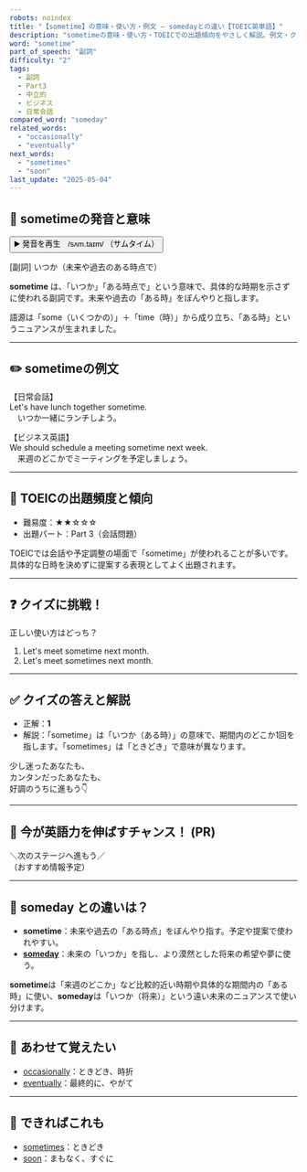 ```yaml
---
robots: noindex
title: "【sometime】の意味・使い方・例文 ― somedayとの違い【TOEIC英単語】"
description: "sometimeの意味・使い方・TOEICでの出題傾向をやさしく解説。例文・クイズ付きでsomedayとの違いもわかりやすく学べます。"
word: "sometime"
part_of_speech: "副詞"
difficulty: "2"
tags:
  - 副詞
  - Part3
  - 中立的
  - ビジネス
  - 日常会話
compared_word: "someday"
related_words:
  - "occasionally"
  - "eventually"
next_words:
  - "sometimes"
  - "soon"
last_update: "2025-05-04"
---
```


## 🔰 sometimeの発音と意味

<button class="play-audio" onclick="playTTS('sometime')">
  <span class="play-audio-main">
    ▶️ 発音を再生　/sʌm.taɪm/
  </span>
  <span class="play-audio-sub">
    （サムタイム）
  </span>
</button>

[副詞] いつか（未来や過去のある時点で）

**sometime** は、「いつか」「ある時点で」という意味で、具体的な時期を示さずに使われる副詞です。未来や過去の「ある時」をぼんやりと指します。

語源は「some（いくつかの）」＋「time（時）」から成り立ち、「ある時」というニュアンスが生まれました。

---

## ✏️ sometimeの例文

【日常会話】  
Let's have lunch together sometime.  
　いつか一緒にランチしよう。

【ビジネス英語】  
We should schedule a meeting sometime next week.  
　来週のどこかでミーティングを予定しましょう。

---

## 🎯 TOEICの出題頻度と傾向

- 難易度：★★☆☆☆
- 出題パート：Part 3（会話問題）

TOEICでは会話や予定調整の場面で「sometime」が使われることが多いです。具体的な日時を決めずに提案する表現としてよく出題されます。

---

## ❓ クイズに挑戦！

正しい使い方はどっち？

1. Let's meet sometime next month.  
2. Let's meet sometimes next month.

---

## ✅ クイズの答えと解説

- 正解：**1**
- 解説：「sometime」は「いつか（ある時）」の意味で、期間内のどこか1回を指します。「sometimes」は「ときどき」で意味が異なります。

少し迷ったあなたも、  
カンタンだったあなたも、  
好調のうちに進もう👇️

---

## 🚀 今が英語力を伸ばすチャンス！ (PR)

<div class="info-center">
＼次のステージへ進もう／<br>  
（おすすめ情報予定）
</div>

---

## 🤔  someday との違いは？

- **sometime**：未来や過去の「ある時点」をぼんやり指す。予定や提案で使われやすい。
- **[someday](/word/someday)**：未来の「いつか」を指し、より漠然とした将来の希望や夢に使う。

**sometime**は「来週のどこか」など比較的近い時期や具体的な期間内の「ある時」に使い、**someday**は「いつか（将来）」という遠い未来のニュアンスで使い分けます。

---

## 🧩 あわせて覚えたい

- [occasionally](/word/occasionally)：ときどき、時折
- [eventually](/word/eventually)：最終的に、やがて

---

## 📖 できればこれも

- [sometimes](/word/sometimes)：ときどき
- [soon](/word/soon)：まもなく、すぐに

<!-- cvid: aid30_bid07 -->
